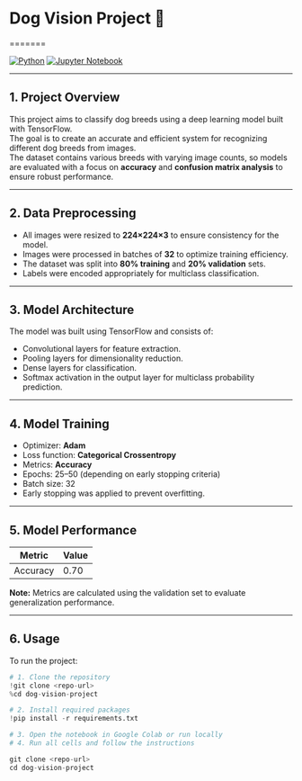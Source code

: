 # Dog Vision Project 🐶
=======

[![Python](https://img.shields.io/badge/Python-3.10+-blue.svg)](https://www.python.org/)
[![Jupyter Notebook](https://img.shields.io/badge/Notebook-Colab-orange.svg)](notebook.ipynb)

---

## 1. Project Overview
This project aims to classify dog breeds using a deep learning model built with TensorFlow.  
The goal is to create an accurate and efficient system for recognizing different dog breeds from images.  
The dataset contains various breeds with varying image counts, so models are evaluated with a focus on **accuracy** and **confusion matrix analysis** to ensure robust performance.

---

## 2. Data Preprocessing
- All images were resized to **224×224×3** to ensure consistency for the model.  
- Images were processed in batches of **32** to optimize training efficiency.  
- The dataset was split into **80% training** and **20% validation** sets.  
- Labels were encoded appropriately for multiclass classification.

---

## 3. Model Architecture
The model was built using TensorFlow and consists of:

- Convolutional layers for feature extraction.  
- Pooling layers for dimensionality reduction.  
- Dense layers for classification.  
- Softmax activation in the output layer for multiclass probability prediction.

---

## 4. Model Training
- Optimizer: **Adam**  
- Loss function: **Categorical Crossentropy**  
- Metrics: **Accuracy**
- Epochs: 25–50 (depending on early stopping criteria)  
- Batch size: 32  
- Early stopping was applied to prevent overfitting.

---

## 5. Model Performance

| Metric       | Value   |
|--------------|---------|
| Accuracy     | 0.70    |
**Note:** Metrics are calculated using the validation set to evaluate generalization performance.

---

## 6. Usage

To run the project:

```python
# 1. Clone the repository
!git clone <repo-url>
%cd dog-vision-project

# 2. Install required packages
!pip install -r requirements.txt

# 3. Open the notebook in Google Colab or run locally
# 4. Run all cells and follow the instructions

git clone <repo-url>
cd dog-vision-project
